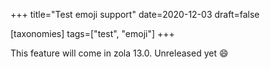 +++
title="Test emoji support"
date=2020-12-03
draft=false

[taxonomies]
tags=["test", "emoji"]
+++

This feature will come in zola 13.0. Unreleased yet :smile:

